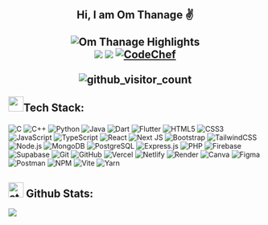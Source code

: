 <h2 align="center">
  <p>Hi, I am Om Thanage ✌️</p>
  <div align="center">
  <img src="https://readme-typing-svg.demolab.com?font=Fira+Code&weight=900&size=20&duration=4000&pause=1000&background=0C1017&color=FFFFFF&center=true&vCenter=true&random=true&width=435&lines=Full+Stack+Developer+%F0%9F%92%BB;AI%2FML+Enthusiast+%F0%9F%98%BB;2x+%F0%9F%8F%86+Hackathon+Finalist" alt="Om Thanage Highlights" />
  </div>
  <div align="center">
  <a href="https://www.linkedin.com/in/omthanage/" target="_blank"><img src="https://img.shields.io/badge/LinkedIn-0077B5?style=for-the-badge&logo=linkedin&logoColor=white"></a>  
  <a href="mailto:omsthanage2005@gmail.com" target="_blank"><img src="https://img.shields.io/badge/Gmail-D14836?style=for-the-badge&logo=gmail&logoColor=white"></a>
  <a href="https://www.codechef.com/users/omitron"> <img src="https://img.shields.io/badge/CodeChef-%23964B00.svg?style=for-the-badge&logo=CodeChef&logoColor=white&color=brown" alt="CodeChef"> </a>

</div>
<br />
  <img src="https://profile-counter.glitch.me/om-thanage/count.svg" alt="github_visitor_count" />
<br />

  <p align="left"><img src="https://media1.giphy.com/media/v1.Y2lkPTc5MGI3NjExcHJvbnhpa3FrZ2JjdnA5bHY0cm5ldDdoaG1sZGVwOGR3YzdyeXVsdSZlcD12MV9pbnRlcm5hbF9naWZfYnlfaWQmY3Q9cw/LEe5yo2E9Fi3FmuEPK/giphy.gif" width="30"/>Tech Stack:</p>
</h2>


![C](https://img.shields.io/badge/C-00599C?style=for-the-badge&logo=c&color=black)
![C++](https://img.shields.io/badge/C++-00599C?style=for-the-badge&logo=c%2b%2b&color=black)
![Python](https://img.shields.io/badge/Python-3776AB?style=for-the-badge&logo=python&color=black)
![Java](https://img.shields.io/badge/Java-ED8B00?style=for-the-badge&logo=openjdk&color=black)
![Dart](https://img.shields.io/badge/Dart-0175C2?style=for-the-badge&logo=dart&color=black)
![Flutter](https://img.shields.io/badge/Flutter-02569B?style=for-the-badge&logo=flutter&color=black)
![HTML5](https://img.shields.io/badge/HTML5-E34F26?style=for-the-badge&logo=html5&color=black)
![CSS3](https://img.shields.io/badge/CSS3-1572B6?style=for-the-badge&logo=css3&color=black)
![JavaScript](https://img.shields.io/badge/JavaScript-F7DF1E?style=for-the-badge&logo=javascript&color=black)
![TypeScript](https://img.shields.io/badge/TypeScript-3178C6?style=for-the-badge&logo=typescript&color=black)
![React](https://img.shields.io/badge/React-20232A?style=for-the-badge&logo=react&logoColor=61DAFB&color=black)
![Next JS](https://img.shields.io/badge/Next-black?style=for-the-badge&logo=next.js&logoColor=white)
![Bootstrap](https://img.shields.io/badge/bootstrap-%238511FA.svg?style=for-the-badge&logo=bootstrap&logoColor=white&color=black)
![TailwindCSS](https://img.shields.io/badge/TailwindCSS-06B6D4?style=for-the-badge&logo=tailwindcss&color=black)
![Node.js](https://img.shields.io/badge/Node.js-339933?style=for-the-badge&logo=node.js&color=black)
![MongoDB](https://img.shields.io/badge/MongoDB-47A248?style=for-the-badge&logo=mongodb&color=black) 
![PostgreSQL](https://img.shields.io/badge/PostgreSQL-4169E1?style=for-the-badge&logo=postgresql&color=black)
![Express.js](https://img.shields.io/badge/Express.js-000000?style=for-the-badge&logo=express&color=black)
![PHP](https://img.shields.io/badge/PHP-777BB4?style=for-the-badge&logo=php&color=black)
![Firebase](https://img.shields.io/badge/Firebase-FFCA28?style=for-the-badge&logo=firebase&color=black)
![Supabase](https://img.shields.io/badge/Supabase-3ECF8E?style=for-the-badge&logo=supabase&color=black)
![Git](https://img.shields.io/badge/Git-F05032?style=for-the-badge&logo=git&color=black)
![GitHub](https://img.shields.io/badge/GitHub-181717?style=for-the-badge&logo=github&color=black)
![Vercel](https://img.shields.io/badge/Vercel-000000?style=for-the-badge&logo=vercel&color=black)
![Netlify](https://img.shields.io/badge/Netlify-00C7B7?style=for-the-badge&logo=netlify&color=black)
![Render](https://img.shields.io/badge/Render-46E3B7?style=for-the-badge&logo=render&color=black)
![Canva](https://img.shields.io/badge/Canva-00C4CC?style=for-the-badge&logo=canva&color=black)
![Figma](https://img.shields.io/badge/figma-%23F24E1E.svg?style=for-the-badge&logo=figma&logoColor=white&color=black)
![Postman](https://img.shields.io/badge/Postman-FF6C37?style=for-the-badge&logo=postman&logoColor=white&color=black)
![NPM](https://img.shields.io/badge/NPM-%23CB3837.svg?style=for-the-badge&logo=npm&logoColor=white&color=black)
![Vite](https://img.shields.io/badge/vite-%23646CFF.svg?style=for-the-badge&logo=vite&logoColor=white&color=black) 
![Yarn](https://img.shields.io/badge/yarn-%232C8EBB.svg?style=for-the-badge&logo=yarn&logoColor=white&color=black) 

<h2>
  <img src="https://media.giphy.com/media/v1.Y2lkPWVjZjA1ZTQ3aHozaDluOTZmY2k0dTZ6NG43NWE3bDRidTg1Nm51aXF3emw5ZXJ4MiZlcD12MV9zdGlja2Vyc19zZWFyY2gmY3Q9cw/cj87CxfRtrUifF3Ryk/giphy.gif" alt="stats_animation" width="30" />
  Github Stats:
</h2>
  <a href="https://github.com/Om-Thanage" target="_blank">
    <img src="https://github-profile-summary-cards.vercel.app/api/cards/profile-details?username=Om-Thanage&theme=tokyonight" />
  </a>



